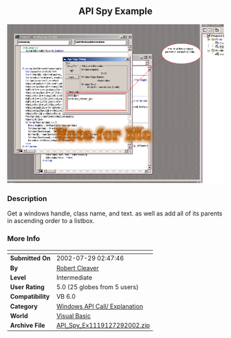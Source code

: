 ﻿<div align="center">

## API Spy Example

<img src="PIC2002729350256452.gif">
</div>

### Description

Get a windows handle, class name, and text. as well as add all of its parents in ascending order to a listbox.
 
### More Info
 


<span>             |<span>
---                |---
**Submitted On**   |2002-07-29 02:47:46
**By**             |[Robert Cleaver](https://github.com/Planet-Source-Code/PSCIndex/blob/master/ByAuthor/robert-cleaver.md)
**Level**          |Intermediate
**User Rating**    |5.0 (25 globes from 5 users)
**Compatibility**  |VB 6\.0
**Category**       |[Windows API Call/ Explanation](https://github.com/Planet-Source-Code/PSCIndex/blob/master/ByCategory/windows-api-call-explanation__1-39.md)
**World**          |[Visual Basic](https://github.com/Planet-Source-Code/PSCIndex/blob/master/ByWorld/visual-basic.md)
**Archive File**   |[API\_Spy\_Ex1119127292002\.zip](https://github.com/Planet-Source-Code/robert-cleaver-api-spy-example__1-37351/archive/master.zip)








